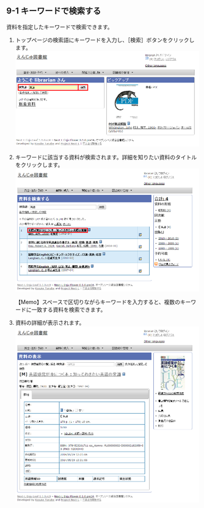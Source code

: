 <a name="9-1" />

9-1 キーワードで検索する
------------------------

資料を指定したキーワードで検索できます。

1. トップページの検索語にキーワードを入力し、［検索］ボタンをクリックします。  
   ![キーワードを入力](assets/images/image_operation_242.png)
2. キーワードに該当する資料が検索されます。詳細を知りたい資料のタイトルをクリックします。  
   ![該当する資料が検索される](assets/images/image_operation_244.png)

   <div class="alert alert-info">【Memo】スペースで区切りながらキーワードを入力すると、複数のキーワードに一致する資料を検索できます。
   </div>
3. 資料の詳細が表示されます。
   ![該当する資料の表示](assets/images/image_operation_244_2.png)


